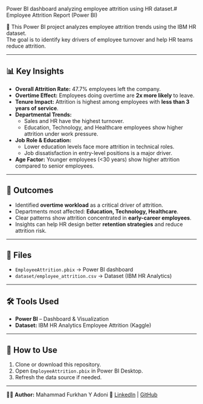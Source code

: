 Power BI dashboard analyzing employee attrition using HR dataset.# Employee Attrition Report (Power BI)

📌 This Power BI project analyzes employee attrition trends using the IBM HR dataset.  
The goal is to identify key drivers of employee turnover and help HR teams reduce attrition.

---

## 📊 Key Insights
- **Overall Attrition Rate:** 47.7% employees left the company.
- **Overtime Effect:** Employees doing overtime are **2x more likely** to leave.
- **Tenure Impact:** Attrition is highest among employees with **less than 3 years of service**.
- **Departmental Trends:**
  - Sales and HR have the highest turnover.
  - Education, Technology, and Healthcare employees show higher attrition under work pressure.
- **Job Role & Education:**
  - Lower education levels face more attrition in technical roles.
  - Job dissatisfaction in entry-level positions is a major driver.
- **Age Factor:** Younger employees (<30 years) show higher attrition compared to senior employees.

---

## 🚀 Outcomes
- Identified **overtime workload** as a critical driver of attrition.  
- Departments most affected: **Education, Technology, Healthcare**.  
- Clear patterns show attrition concentrated in **early-career employees**.  
- Insights can help HR design better **retention strategies** and reduce attrition risk.  

---

## 📂 Files
- `EmployeeAttrition.pbix` → Power BI dashboard  
- `dataset/employee_attrition.csv` → Dataset (IBM HR Analytics)  

---

## 🛠 Tools Used
- **Power BI** – Dashboard & Visualization  
- **Dataset:** IBM HR Analytics Employee Attrition (Kaggle)  

---

## 📌 How to Use
1. Clone or download this repository.  
2. Open `EmployeeAttrition.pbix` in Power BI Desktop.  
3. Refresh the data source if needed.  

---

👨‍💻 **Author:** Mahammad Furkhan Y Adoni
🔗 [LinkedIn](http://www.linkedin.com/in/furkhan5986) | [GitHub](https://github.com/furkhan07)  
